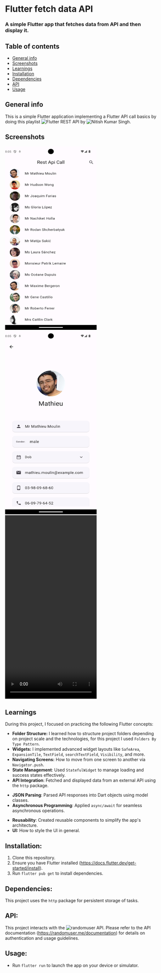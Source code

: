 # Flutter fetch data API 

### A simple Flutter app that fetches data from API and then display it. 

## Table of contents
* [General info](#general-info)
* [Screenshots](#screenshots)
* [Learnings](#learnings)
* [Installation](#installation)
* [Dependencies](#dependencies)
* [API](#api) 
* [Usage](#usage)

## General info
This is a simple Flutter application implementing a Flutter API call basics by doing this playlist ![Flutter REST API]([https://www.youtube.com/playlist?list=PLXbYsh3rUPSzuLcZsIkpDmftSQbFmUq9x]) by ![Nitish Kumar Singh](https://www.youtube.com/@NitishKumarSingh).

## Screenshots
<img src="https://github.com/AGreynoon/flutter_fetch_data_api/blob/main/screenshots/Screenshot_1.png" width="300" height="600"/> <img src="https://github.com/AGreynoon/flutter_fetch_data_api/blob/main/screenshots/Screenshot_2.png" width="300" height="600"/> <video width="300" height="600" controls="controls"><source src="https://github.com/AGreynoon/flutter_fetch_data_api/blob/main/screenshots/screenshot_3.mp4" type="video/mp4" /></video>

## Learnings
During this project, I focused on practicing the following Flutter concepts:
* **Folder Structure:** I learned how to structure project folders depending on project scale and the technologies, for this project I used `Folders By Type Pattern`.
* **Widgets:** I implemented advanced widget layouts like `SafeArea`, `ExpansionTile`, `TextField`, `searchTextField`, `Visibility`, and more.
* **Navigating Screens:** How to move from one screen to another via `Navigator.push`.
* **State Management**: Used `StatefulWidget` to manage loading and success states effectively.  
* **API Integration**: Fetched and displayed data from an external API using the `http` package.  
- **JSON Parsing**: Parsed API responses into Dart objects using model classes.  
- **Asynchronous Programming**: Applied `async/await` for seamless asynchronous operations.  
* **Reusability**: Created reusable components to simplify the app's architecture. 
* **UI:** How to style the UI in general.

## Installation:
1. Clone this repository.
2. Ensure you have Flutter installed (https://docs.flutter.dev/get-started/install).
3. Run `flutter pub get` to install dependencies.


## Dependencies:
This project uses the `http` package for persistent storage of tasks.


## API:
This project interacts with the ![randomuser](https://randomuser.me) API. Please refer to the API documentation (https://randomuser.me/documentation) for details on authentication and usage guidelines.

## Usage:
* Run `flutter run` to launch the app on your device or simulator.